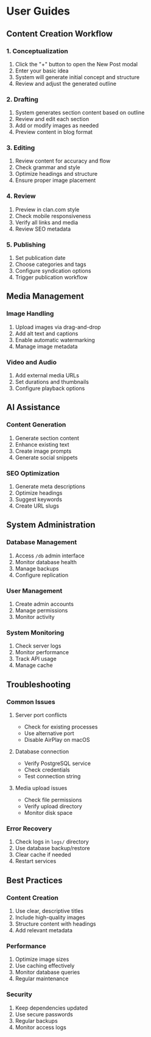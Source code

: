 # User Guides

## Content Creation Workflow

### 1. Conceptualization
1. Click the "+" button to open the New Post modal
2. Enter your basic idea
3. System will generate initial concept and structure
4. Review and adjust the generated outline

### 2. Drafting
1. System generates section content based on outline
2. Review and edit each section
3. Add or modify images as needed
4. Preview content in blog format

### 3. Editing
1. Review content for accuracy and flow
2. Check grammar and style
3. Optimize headings and structure
4. Ensure proper image placement

### 4. Review
1. Preview in clan.com style
2. Check mobile responsiveness
3. Verify all links and media
4. Review SEO metadata

### 5. Publishing
1. Set publication date
2. Choose categories and tags
3. Configure syndication options
4. Trigger publication workflow

## Media Management

### Image Handling
1. Upload images via drag-and-drop
2. Add alt text and captions
3. Enable automatic watermarking
4. Manage image metadata

### Video and Audio
1. Add external media URLs
2. Set durations and thumbnails
3. Configure playback options

## AI Assistance

### Content Generation
1. Generate section content
2. Enhance existing text
3. Create image prompts
4. Generate social snippets

### SEO Optimization
1. Generate meta descriptions
2. Optimize headings
3. Suggest keywords
4. Create URL slugs

## System Administration

### Database Management
1. Access `/db` admin interface
2. Monitor database health
3. Manage backups
4. Configure replication

### User Management
1. Create admin accounts
2. Manage permissions
3. Monitor activity

### System Monitoring
1. Check server logs
2. Monitor performance
3. Track API usage
4. Manage cache

## Troubleshooting

### Common Issues
1. Server port conflicts
   - Check for existing processes
   - Use alternative port
   - Disable AirPlay on macOS

2. Database connection
   - Verify PostgreSQL service
   - Check credentials
   - Test connection string

3. Media upload issues
   - Check file permissions
   - Verify upload directory
   - Monitor disk space

### Error Recovery
1. Check logs in `logs/` directory
2. Use database backup/restore
3. Clear cache if needed
4. Restart services

## Best Practices

### Content Creation
1. Use clear, descriptive titles
2. Include high-quality images
3. Structure content with headings
4. Add relevant metadata

### Performance
1. Optimize image sizes
2. Use caching effectively
3. Monitor database queries
4. Regular maintenance

### Security
1. Keep dependencies updated
2. Use secure passwords
3. Regular backups
4. Monitor access logs 